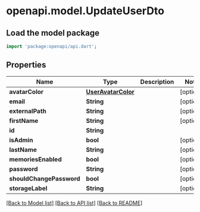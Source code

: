 # openapi.model.UpdateUserDto

## Load the model package
```dart
import 'package:openapi/api.dart';
```

## Properties
Name | Type | Description | Notes
------------ | ------------- | ------------- | -------------
**avatarColor** | [**UserAvatarColor**](UserAvatarColor.md) |  | [optional] 
**email** | **String** |  | [optional] 
**externalPath** | **String** |  | [optional] 
**firstName** | **String** |  | [optional] 
**id** | **String** |  | 
**isAdmin** | **bool** |  | [optional] 
**lastName** | **String** |  | [optional] 
**memoriesEnabled** | **bool** |  | [optional] 
**password** | **String** |  | [optional] 
**shouldChangePassword** | **bool** |  | [optional] 
**storageLabel** | **String** |  | [optional] 

[[Back to Model list]](../README.md#documentation-for-models) [[Back to API list]](../README.md#documentation-for-api-endpoints) [[Back to README]](../README.md)


